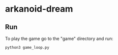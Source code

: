 # arkanoid-dream

## Run
To play the game go to the "game" directory and run:
```
python3 game_loop.py
```
